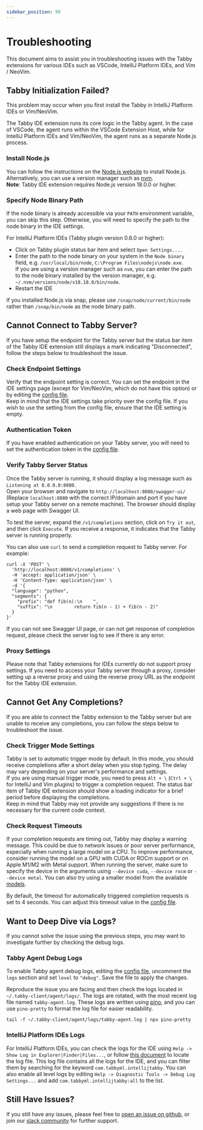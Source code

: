 ```yaml
---
sidebar_position: 99
---
```


# Troubleshooting

This document aims to assist you in troubleshooting issues with the Tabby extensions 
for various IDEs such as VSCode, IntelliJ Platform IDEs, and Vim / NeoVim.

## Tabby Initialization Failed?

This problem may occur when you first install the Tabby in IntelliJ Platform IDEs 
or Vim/NeoVim.  

The Tabby IDE extension runs its core logic in the Tabby agent. In the case of VSCode, 
the agent runs within the VSCode Extension Host, while for IntelliJ Platform IDEs 
and Vim/NeoVim, the agent runs as a separate Node.js process.

### Install Node.js

You can follow the instructions on the [Node.js website](https://nodejs.org/en/download/)
to install Node.js. Alternatively, you can use a version manager such as [nvm](https://github.com/nvm-sh/nvm).  
**Note**: Tabby IDE extension requires Node.js version 18.0.0 or higher.

### Specify Node Binary Path

If the node binary is already accessible via your `PATH` environment variable, 
you can skip this step. Otherwise, you will need to specify the path to the node 
binary in the IDE settings.

For IntelliJ Platform IDEs (Tabby plugin version 0.6.0 or higher):
* Click on Tabby plugin status bar item and select `Open Settings...`.
* Enter the path to the node binary on your system in the `Node binary` field,
  e.g. `/usr/local/bin/node`, `C:\Program Files\nodejs\node.exe`.  
  If you are using a version manager such as `nvm`, you can enter the path to the
  node binary installed by the version manager, e.g. `~/.nvm/versions/node/v18.18.0/bin/node`.
* Restart the IDE

If you installed Node.js via snap, please use `/snap/node/current/bin/node` rather than 
`/snap/bin/node` as the node binary path.

## Cannot Connect to Tabby Server?

If you have setup the endpoint for the Tabby server but the status bar item of 
the Tabby IDE extension still displays a mark indicating "Disconnected", 
follow the steps below to troubleshoot the issue.

### Check Endpoint Settings

Verify that the endpoint setting is correct. You can set the endpoint in the 
IDE settings page (except for Vim/NeoVim, which do not have this option) or by 
editing the [config file](https://tabby.tabbyml.com/docs/extensions/configurations).  
Keep in mind that the IDE settings take priority over the config file. 
If you wish to use the setting from the config file, ensure that the IDE setting
is empty.

### Authentication Token

If you have enabled authentication on your Tabby server, you will need to set
the authentication token in the [config file](https://tabby.tabbyml.com/docs/extensions/configurations).

### Verify Tabby Server Status

Once the Tabby server is running, it should display a log message such as 
`Listening at 0.0.0.0:8080`.  
Open your browser and navigate to `http://localhost:8080/swagger-ui/`
(Replace `localhost:8080` with the correct IP/domain and port if you have setup your 
Tabby server on a remote machine). The browser should display a web page with Swagger UI.  

To test the server, expand the `/v1/completions` section, click on `Try it out`, 
and then click `Execute`. 
If you receive a response, it indicates that the Tabby server is running properly.

You can also use `curl` to send a completion request to Tabby server. For example:

```shell
curl -X 'POST' \
  'http://localhost:8080/v1/completions' \
  -H 'accept: application/json' \
  -H 'Content-Type: application/json' \
  -d '{
  "language": "python",
  "segments": {
    "prefix": "def fib(n):\n    ",
    "suffix": "\n        return fib(n - 1) + fib(n - 2)"
  }
}'
```

If you can not see Swagger UI page, or can not get response of completion request, 
please check the server log to see if there is any error.

### Proxy Settings

Please note that Tabby extensions for IDEs currently do not support proxy settings. 
If you need to access your Tabby server through a proxy, consider setting up 
a reverse proxy and using the reverse proxy URL as the endpoint for the Tabby IDE extension.

## Cannot Get Any Completions?

If you are able to connect the Tabby extension to the Tabby server but are unable to 
receive any completions, you can follow the steps below to troubleshoot the issue.

### Check Trigger Mode Settings

Tabby is set to automatic trigger mode by default. In this mode, you should receive 
completions after a short delay when you stop typing. The delay may vary depending 
on your server's performance and settings.  
If you are using manual trigger mode, you need to press `Alt + \` (`Ctrl + \` for IntelliJ and Vim plugins) 
to trigger a completion request. The status bar item of Tabby IDE extension should show a loading 
indicator for a brief period before displaying the completions.  
Keep in mind that Tabby may not provide any suggestions if there is no necessary
for the current code context.

### Check Request Timeouts

If your completion requests are timing out, Tabby may display a warning message. 
This could be due to network issues or poor server performance, especially when 
running a large model on a CPU. To improve performance, consider running the model 
on a GPU with CUDA or ROCm support or on Apple M1/M2 with Metal support. When running 
the server, make sure to specify the device in the arguments using  `--device cuda`, `--device rocm` or
`--device metal`. You can also try using a smaller model from the available [models](https://tabby.tabbyml.com/docs/models/). 

By default, the timeout for automatically triggered completion requests is set to 4 seconds. 
You can adjust this timeout value in the [config file](https://tabby.tabbyml.com/docs/extensions/configurations).

## Want to Deep Dive via Logs?

If you cannot solve the issue using the previous steps, you may want to 
investigate further by checking the debug logs.

### Tabby Agent Debug Logs

To enable Tabby agent debug logs, editing the [config file](https://tabby.tabbyml.com/docs/extensions/configurations), uncomment the `logs` section and set `level` to `"debug"`. Save the file to apply the changes.

Reproduce the issue you are facing and then check the logs located in `~/.tabby-client/agent/logs/`. 
The logs are rotated, with the most recent log file named `tabby-agent.log`. 
These logs are written using [pino](https://github.com/pinojs/pino), and you can 
use `pino-pretty` to format the log file for easier readability.

```shell
tail -f ~/.tabby-client/agent/logs/tabby-agent.log | npx pino-pretty
```

### IntelliJ Platform IDEs Logs

For IntelliJ Platform IDEs, you can check the logs for the IDE using `Help -> Show Log in Explorer|Finder|Files...`, 
or follow [this document](https://intellij-support.jetbrains.com/hc/en-us/articles/207241085-Locating-IDE-log-files) to locate the log file.
This log file contains all the logs for the IDE, and you can filter them by searching for the 
keyword `com.tabbyml.intellijtabby`.
You can also enable all level logs by editing `Help -> Diagnostic Tools -> Debug Log Settings...` and
add `com.tabbyml.intellijtabby:all` to the list.

## Still Have Issues?

If you still have any issues, please feel free to [open an issue on github](https://github.com/TabbyML/tabby/issues/new), 
or join our [slack community](https://links.tabbyml.com/join-slack)
for further support.


